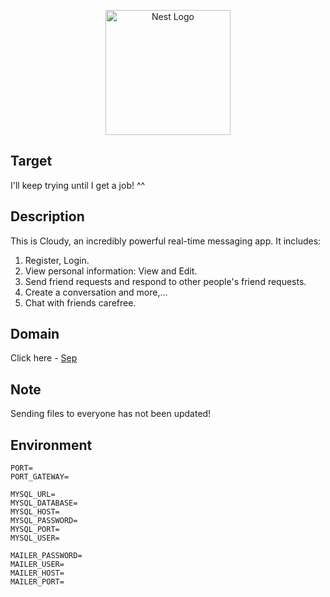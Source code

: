 <p align="center">
  <a href="http://nestjs.com/" target="blank"><img src="https://nestjs.com/img/logo-small.svg" width="200" alt="Nest Logo" /></a>
</p>

## Target
I'll keep trying until I get a job! ^^

## Description
This is Cloudy, an incredibly powerful real-time messaging app. It includes:
1. Register, Login.
2. View personal information: View and Edit.
3. Send friend requests and respond to other people's friend requests.
4. Create a conversation and more,...
5. Chat with friends carefree.

## Domain
Click here - [Sep](https://cloudy-kwalker.up.railway.app/auth)

## Note
Sending files to everyone has not been updated!

## Environment
```env
PORT=
PORT_GATEWAY=

MYSQL_URL=
MYSQL_DATABASE=
MYSQL_HOST=
MYSQL_PASSWORD=
MYSQL_PORT=
MYSQL_USER=

MAILER_PASSWORD=
MAILER_USER=
MAILER_HOST=
MAILER_PORT=

```
